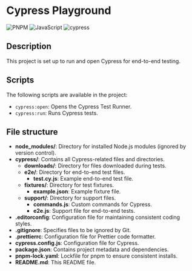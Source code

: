 # Cypress Playground

![PNPM](https://img.shields.io/badge/pnpm-%234a4a4a.svg?style=for-the-badge&logo=pnpm&logoColor=f69220)
![JavaScript](https://img.shields.io/badge/javascript-%23323330.svg?style=for-the-badge&logo=javascript&logoColor=%23F7DF1E)
![cypress](https://img.shields.io/badge/-cypress-%23E5E5E5?style=for-the-badge&logo=cypress&logoColor=058a5e)

## Description

This project is set up to run and open Cypress for end-to-end testing.

## Scripts

The following scripts are available in the project:

-   `cypress:open`: Opens the Cypress Test Runner.
-   `cypress:run`: Runs Cypress tests.

## File structure

-   **node_modules/**: Directory for installed Node.js modules (ignored by version control).
-   **cypress/**: Contains all Cypress-related files and directories.
    -   **downloads/**: Directory for files downloaded during tests.
    -   **e2e/**: Directory for end-to-end test files.
        -   **test.cy.js**: Example end-to-end test file.
    -   **fixtures/**: Directory for test fixtures.
        -   **example.json**: Example fixture file.
    -   **support/**: Directory for support files.
        -   **commands.js**: Custom commands for Cypress.
        -   **e2e.js**: Support file for end-to-end tests.
-   **.editorconfig**: Configuration file for maintaining consistent coding styles.
-   **.gitignore**: Specifies files to be ignored by Git.
-   **.prettierrc**: Configuration file for Prettier code formatter.
-   **cypress.config.js**: Configuration file for Cypress.
-   **package.json**: Contains project metadata and dependencies.
-   **pnpm-lock.yaml**: Lockfile for pnpm to ensure consistent installs.
-   **README.md**: This README file.
